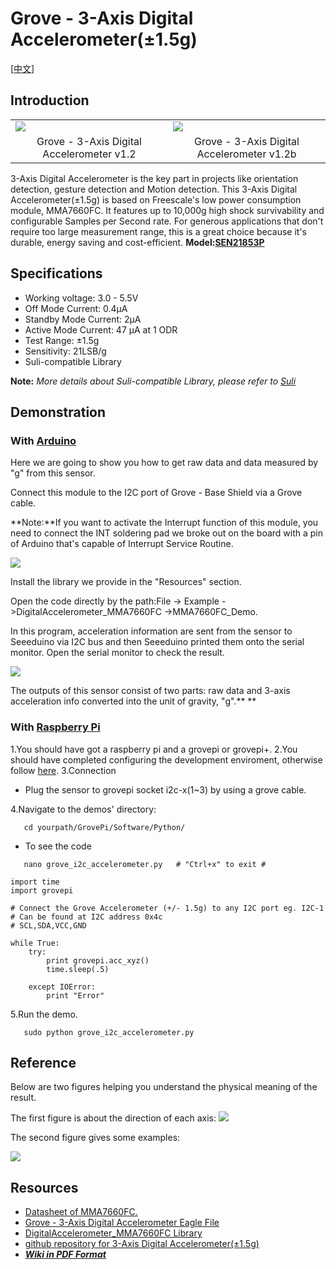 <!-- 
+++
date        = "2016-01-01T11:27:27-04:00"
title       = "Grove - 3-Axis Digital Accelerometer(±1.5g)"
+++
 -->

# Grove - 3-Axis Digital Accelerometer(±1.5g)

\[[中文](http://www.seeedstudio.com/wiki/Grove_-_3-Axis_Digital_Accelerometer%28%C2%B11.5g%29_%E4%B8%89%E8%BD%B4%E6%95%B0%E5%AD%97%E5%8A%A0%E9%80%9F%E5%BA%A6%E4%BC%A0%E6%84%9F%E5%99%A8)\]

Introduction
------------

<table>
<colgroup>
<col width="50%" />
<col width="50%" />
</colgroup>
<tbody>
<tr class="odd">
<td><div class="center">
<div class="floatnone">
<img src="/asset/Grove-3-Axis_Digital_Accelerometer±1.5g/img/3_aix_acc.jpg" />
</div>
</div></td>
<td><div class="center">
<div class="floatnone">
<img src="/asset/Grove-3-Axis_Digital_Accelerometer±1.5g/img/Grove-3-Axis_v1.3.jpg" />
</div>
</div></td>
</tr>
<tr class="even">
<td><div style="text-align: center">
Grove - 3-Axis Digital Accelerometer v1.2
</div></td>
<td><div style="text-align: center">
Grove - 3-Axis Digital Accelerometer v1.2b
</div></td>
</tr>
</tbody>
</table>

3-Axis Digital Accelerometer is the key part in projects like orientation detection, gesture detection and Motion detection. This 3-Axis Digital Accelerometer(±1.5g) is based on Freescale's low power consumption module, MMA7660FC. It features up to 10,000g high shock survivability and configurable Samples per Second rate. For generous applications that don't require too large measurement range, this is a great choice because it's durable, energy saving and cost-efficient.
**Model:[SEN21853P](http://www.seeedstudio.com/depot/twig-3axis-accelerometer-p-765.html?cPath=144_146)**

Specifications
--------------

-   Working voltage: 3.0 - 5.5V
-   Off Mode Current: 0.4μA
-   Standby Mode Current: 2μA
-   Active Mode Current: 47 μA at 1 ODR
-   Test Range: ±1.5g
-   Sensitivity: 21LSB/g
-   Suli-compatible Library

**Note:** *More details about Suli-compatible Library, please refer to [Suli](http://www.seeedstudio.com/wiki/Suli)*

Demonstration
-------------

### With [Arduino](/wiki/index.php?title=Arduino&action=edit&redlink=1 "Arduino (page does not exist)")

Here we are going to show you how to get raw data and data measured by "g" from this sensor. 

Connect this module to the I2C port of Grove - Base Shield via a Grove cable.

**Note:**If you want to activate the Interrupt function of this module, you need to connect the INT soldering pad we broke out on the board with a pin of Arduino that's capable of Interrupt Service Routine. 

![](/asset/Grove-3-Axis_Digital_Accelerometer±1.5g/img/Digital_Accelerometer_Sensor_Connector1.5g.jpg)

Install the library we provide in the "Resources" section.

Open the code directly by the path:File -&gt; Example -&gt;DigitalAccelerometer\_MMA7660FC -&gt;MMA7660FC\_Demo.

In this program, acceleration information are sent from the sensor to Seeeduino via I2C bus and then Seeeduino printed them onto the serial monitor.
Open the serial monitor to check the result.

![](/asset/Grove-3-Axis_Digital_Accelerometer±1.5g/img/Grove-3-Axis_Digital_Accelerometer±1.5g.jpg)

The outputs of this sensor consist of two parts: raw data and 3-axis acceleration info converted into the unit of gravity, "g".**
**

### With [Raspberry Pi](/wiki/GrovePi%2B "GrovePi+")

1.You should have got a raspberry pi and a grovepi or grovepi+.
2.You should have completed configuring the development enviroment, otherwise follow [here](http://www.seeedstudio.com/wiki/GrovePi%2B#Introducing_the_GrovePi.2B).
3.Connection

-   Plug the sensor to grovepi socket i2c-x(1~3) by using a grove cable.

4.Navigate to the demos' directory:

       cd yourpath/GrovePi/Software/Python/

-   To see the code

<!-- -->

       nano grove_i2c_accelerometer.py   # "Ctrl+x" to exit #

    import time
    import grovepi

    # Connect the Grove Accelerometer (+/- 1.5g) to any I2C port eg. I2C-1
    # Can be found at I2C address 0x4c
    # SCL,SDA,VCC,GND

    while True:
        try:
            print grovepi.acc_xyz()
            time.sleep(.5)

        except IOError:
            print "Error"

5.Run the demo.

       sudo python grove_i2c_accelerometer.py

Reference
---------

Below are two figures helping you understand the physical meaning of the result.

The first figure is about the direction of each axis:
![](/asset/Grove-3-Axis_Digital_Accelerometer±1.5g/img/MMA7660_Direction.jpg)

The second figure gives some examples:

![](/asset/Grove-3-Axis_Digital_Accelerometer±1.5g/img/Sensing_Direction_1.jpg)

Resources
---------

-   [Datasheet of MMA7660FC.](http://garden.seeedstudio.com/images/e/ee/MMA7660FC.pdf)
-   [Grove - 3-Axis Digital Accelerometer Eagle File](/asset/Grove-3-Axis_Digital_Accelerometer±1.5g/res/Grove-3-Axis_Digital_Accelerometer±1.5g_Eagle_File.zip)
-   [DigitalAccelerometer\_MMA7660FC Library](https://github.com/Seeed-Studio/DigitalAccelerometer_MMA7660FC)
-   [github repository for 3-Axis Digital Accelerometer(±1.5g)](https://github.com/Seeed-Studio/Accelerometer_MMA7660)
-   [***Wiki in PDF Format***](/asset/Grove-3-Axis_Digital_Accelerometer±1.5g/res/101020038.pdf)


